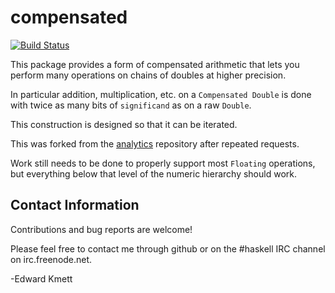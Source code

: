 compensated
===========

[![Build Status](https://secure.travis-ci.org/analytics/compensated.png)](http://travis-ci.org/analytics/compensated)

This package provides a form of compensated arithmetic that lets you perform many operations on chains of doubles at higher precision.

In particular addition, multiplication, etc. on a `Compensated Double` is done with twice as many bits of `significand` as on a raw `Double`.

This construction is designed so that it can be iterated.

This was forked from the [analytics](http://github.com/analytics/analytics.git) repository after repeated requests.

Work still needs to be done to properly support most `Floating` operations, but everything below that level of the numeric hierarchy should work.

Contact Information
-------------------

Contributions and bug reports are welcome!

Please feel free to contact me through github or on the #haskell IRC channel on irc.freenode.net.

-Edward Kmett
